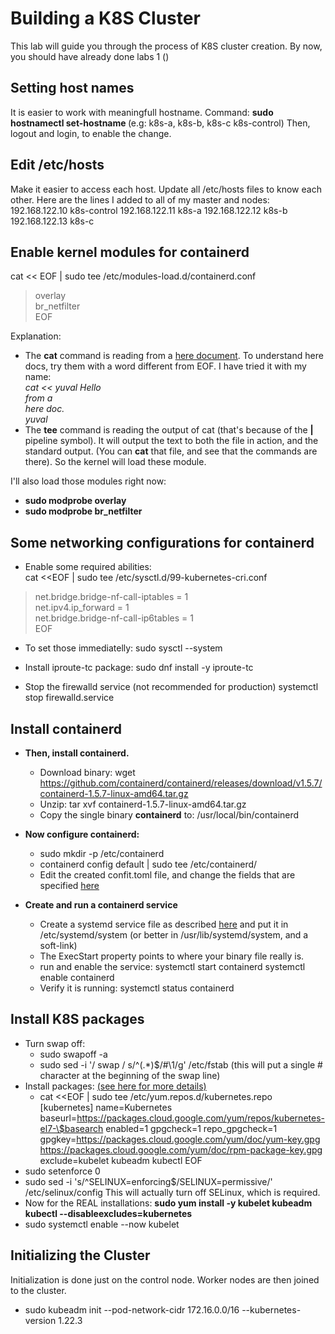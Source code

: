 # Building a K8S Cluster

This lab will guide you through the process of K8S cluster creation.
By now, you should have already done labs 1 ()

## Setting host names
It is easier to work with meaningfull hostname.
Command:
  **sudo hostnamectl set-hostname <host-name>**  (e.g: k8s-a, k8s-b, k8s-c k8s-control)
Then, logout and login, to enable the change.

## Edit /etc/hosts

Make it easier to access each host.
Update all /etc/hosts files to know each other.
Here are the lines I added to all of my master and nodes:
192.168.122.10 k8s-control
192.168.122.11 k8s-a
192.168.122.12 k8s-b
192.168.122.13 k8s-c

## Enable kernel modules for containerd

cat << EOF | sudo tee /etc/modules-load.d/containerd.conf
> overlay  
> br_netfilter  
> EOF

Explanation:
- The **cat** command is reading from a [here document](https://tldp.org/LDP/abs/html/here-docs.html).
To understand here docs, try them with a word different from EOF.
I have tried it with my name:  
*cat << yuval
Hello  
from a  
here doc.  
yuval*  
- The **tee** command is reading the output of cat (that's because of the **|** pipeline symbol).
It will output the text to both the file in action, and the standard output.
(You can **cat** that file, and see that the commands are there).
So the kernel will load these module.

I'll also load those modules right now:
- **sudo modprobe overlay**
- **sudo modprobe br_netfilter**

## Some networking configurations for containerd

- Enable some required abilities:  
cat <<EOF | sudo tee /etc/sysctl.d/99-kubernetes-cri.conf
> net.bridge.bridge-nf-call-iptables = 1  
> net.ipv4.ip_forward = 1  
> net.bridge.bridge-nf-call-ip6tables = 1  
> EOF  

- To set those immediatelly:
sudo sysctl --system

- Install iproute-tc package:
sudo dnf install -y iproute-tc
- Stop the firewalld service (not recommended for production)
systemctl stop firewalld.service

## Install containerd

<!-- - First, remove pre-installed docker from your machines:
  **NOT NEEDED**
  - sudo yum remove buildah skopeo podman containers-common atomic-registries docker container-tools
  - sudo rm -rf /etc/containers/* /var/lib/containers/* /etc/docker /etc/subuid* /etc/subgid*
  - sudo cd ~ && rm -rf /.local/share/containers/ -->
- **Then, install containerd.**
  - Download binary:
    wget https://github.com/containerd/containerd/releases/download/v1.5.7/containerd-1.5.7-linux-amd64.tar.gz
  - Unzip:
    tar xvf containerd-1.5.7-linux-amd64.tar.gz
  - Copy the single binary **containerd** to:
    /usr/local/bin/containerd
- **Now configure containerd:**
  - sudo mkdir -p /etc/containerd
  - containerd config default | sudo tee /etc/containerd/
  - Edit the created confit.toml file, and change the fields that are specified [here](https://kubernetes.io/docs/setup/production-environment/container-runtimes/#containerd-systemd)
- **Create and run a containerd service**

  - Create a systemd service file as described [here](https://github.com/containerd/containerd/blob/main/docs/ops.md) and put it in /etc/systemd/system (or better in /usr/lib/systemd/system, and a soft-link)
  - The ExecStart property points to where your binary file really is.
  - run and enable the service:
  systemctl start containerd
  systemctl enable containerd
  - Verify it is running:
  systemctl status containerd

## Install K8S packages

- Turn swap off:
  - sudo swapoff -a
  - sudo sed -i '/ swap / s/^\(.*\)$/#\1/g' /etc/fstab
  (this will put a single # character at the beginning of the swap line)
- Install packages:
  [(see here for more details)](https://kubernetes.io/docs/setup/production-environment/tools/kubeadm/install-kubeadm/#installing-kubeadm-kubelet-and-kubectl)
  - cat <<EOF | sudo tee /etc/yum.repos.d/kubernetes.repo
[kubernetes]
name=Kubernetes
baseurl=https://packages.cloud.google.com/yum/repos/kubernetes-el7-\$basearch
enabled=1
gpgcheck=1
repo_gpgcheck=1
gpgkey=https://packages.cloud.google.com/yum/doc/yum-key.gpg https://packages.cloud.google.com/yum/doc/rpm-package-key.gpg
exclude=kubelet kubeadm kubectl
EOF
- sudo setenforce 0
- sudo sed -i 's/^SELINUX=enforcing$/SELINUX=permissive/' /etc/selinux/config
  This will actually turn off SELinux, which is required.
- Now for the REAL installations:
  **sudo yum install -y kubelet kubeadm kubectl --disableexcludes=kubernetes**
- sudo systemctl enable --now kubelet


## Initializing the Cluster

Initialization is done just on the control node.
Worker nodes are then joined to the cluster.
- sudo kubeadm init --pod-network-cidr 172.16.0.0/16 --kubernetes-version 1.22.3